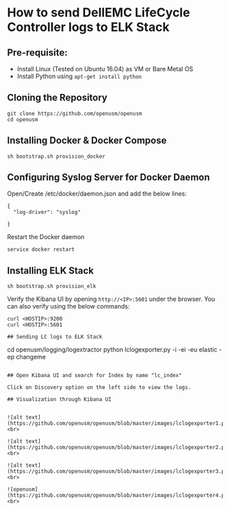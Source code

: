 # How to send DellEMC LifeCycle Controller logs to ELK Stack

## Pre-requisite:

- Install Linux (Tested on Ubuntu 16.04) as VM or Bare Metal OS
- Install Python using ```apt-get install python```


## Cloning the Repository

```
git clone https://github.com/openusm/openusm
cd openusm
```

## Installing Docker & Docker Compose

```
sh bootstrap.sh provision_docker
```

## Configuring Syslog Server for Docker Daemon

Open/Create /etc/docker/daemon.json and add the below lines:

```
{
  "log-driver": "syslog"
 
}
```

Restart the Docker daemon

```
service docker restart
```

## Installing ELK Stack

```
sh bootstrap.sh provision_elk

```

Verify the Kibana UI by opening ```http://<IP>:5601``` under the browser.
You can also verify using the below commands:

```
curl <HOSTIP>:9200
curl <HOSTIP>:5601

## Sending LC logs to ELK Stack

```
cd openusm/logging/logextractor
python lclogexporter.py -i <iDRACIP>  -ei <ElasticIP> -eu elastic -ep changeme
```

## Open Kibana UI and search for Index by name "lc_index"

Click on Discovery option on the left side to view the logs.

## Visualization through Kibana UI


![alt text](https://github.com/openusm/openusm/blob/master/images/lclogexporter1.png)<br>

![alt text](https://github.com/openusm/openusm/blob/master/images/lclogexporter2.png)<br>

![alt text](https://github.com/openusm/openusm/blob/master/images/lclogexporter3.png)<br>

![openusm](https://github.com/openusm/openusm/blob/master/images/lclogexporter4.png)<br>
